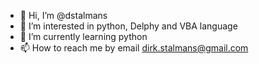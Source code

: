 - 👋 Hi, I’m @dstalmans
- 👀 I’m interested in python, Delphy and VBA  language 
- 🌱 I’m currently learning python
- 📫 How to reach me by email dirk.stalmans@gmail.com



